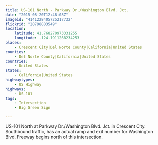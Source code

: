 ```yaml
---
title: US-101 North - Parkway Dr./Washington Blvd. Jct.
date: "2015-08-20T12:48:08Z"
imageid: "4141228405725217732"
flickrid: "20798883549"
location:
    latitude: 41.768270973331255
    longitude: -124.1911268234253
places:
    - Crescent City|Del Norte County|California|United States
counties:
    - Del Norte County|California|United States
countries:
    - United States
states:
    - California|United States
highwaytypes:
    - US Highway
highways:
    - US-101
tags:
    - Intersection
    - Big Green Sign

---
```

US-101 North at Parkway Dr./Washington Blvd. Jct. in Crescent City.  Southbound traffic, has an actual ramp and exit number for Washington Blvd.  Freeway begins north of this intersection.